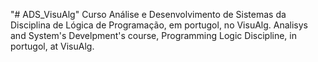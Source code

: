 "# ADS_VisuAlg" 
Curso Análise e Desenvolvimento de Sistemas da Disciplina de Lógica de Programação, em portugol, no VisuAlg.
Analisys and System's Develpment's course, Programming Logic Discipline, in portugol, at VisuAlg.
